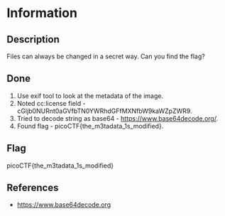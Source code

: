 # Information

## Description

Files can always be changed in a secret way. Can you find the flag?

## Done

1. Use exif tool to look at the metadata of the image.
2. Noted cc:license field - cGljb0NURnt0aGVfbTN0YWRhdGFfMXNfbW9kaWZpZWR9.
3. Tried to decode string as base64 - https://www.base64decode.org/.
4. Found flag - picoCTF{the_m3tadata_1s_modified}.   

## Flag

picoCTF{the_m3tadata_1s_modified}

## References

- https://www.base64decode.org